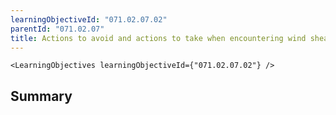 ```yaml
---
learningObjectiveId: "071.02.07.02"
parentId: "071.02.07"
title: Actions to avoid and actions to take when encountering wind shear
---
```


```tsx eval
<LearningObjectives learningObjectiveId={"071.02.07.02"} />
```

## Summary
